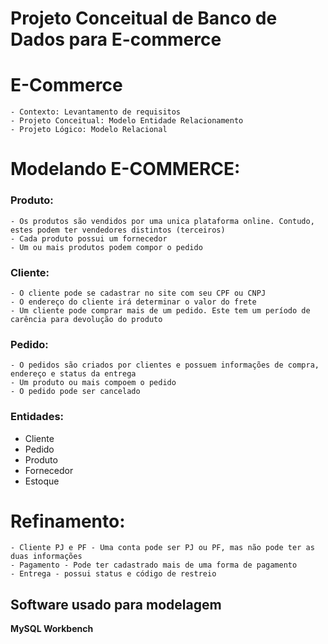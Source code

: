 # Projeto Conceitual de Banco de Dados para E-commerce
# E-Commerce

    - Contexto: Levantamento de requisitos
    - Projeto Conceitual: Modelo Entidade Relacionamento
    - Projeto Lógico: Modelo Relacional
        
# Modelando E-COMMERCE:
### Produto:
	- Os produtos são vendidos por uma unica plataforma online. Contudo, estes podem ter vendedores distintos (terceiros)
	- Cada produto possui um fornecedor
	- Um ou mais produtos podem compor o pedido

### Cliente:
	- O cliente pode se cadastrar no site com seu CPF ou CNPJ
	- O endereço do cliente irá determinar o valor do frete
	- Um cliente pode comprar mais de um pedido. Este tem um período de carência para devolução do produto

### Pedido:
	- O pedidos são criados por clientes e possuem informações de compra, endereço e status da entrega
	- Um produto ou mais compoem o pedido
	- O pedido pode ser cancelado
 
 ### Entidades: 
- Cliente
- Pedido
- Produto
- Fornecedor
- Estoque

# Refinamento:
	- Cliente PJ e PF - Uma conta pode ser PJ ou PF, mas não pode ter as duas informações
	- Pagamento - Pode ter cadastrado mais de uma forma de pagamento
	- Entrega - possui status e código de restreio

## Software usado para modelagem
**MySQL Workbench**


